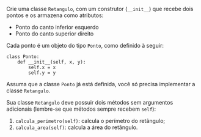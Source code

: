 Crie uma classe `Retangulo`, com um construtor (`__init__`) que recebe dois pontos e os armazena como atributos:

- Ponto do canto inferior esquerdo
- Ponto do canto superior direito

Cada ponto é um objeto do tipo `Ponto`, como definido à seguir:

```
class Ponto:
    def __init__(self, x, y):
        self.x = x
        self.y = y
```

Assuma que a classe `Ponto` já está definida, você só precisa implementar a classe `Retangulo`.

Sua classe `Retangulo` deve possuir dois métodos sem argumentos adicionais (lembre-se que métodos sempre recebem `self`):

1. `calcula_perimetro(self)`: calcula o perímetro do retângulo;
2. `calcula_area(self)`: calcula a área do retângulo.